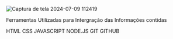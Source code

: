 
   
![Captura de tela 2024-07-09 112419](https://github.com/DevTechMastersr/NLW-jOURNEY-T.I/assets/145814759/b4b3df4f-b89e-41c6-ab76-d8ff4c8f9fbc)








Ferramentas Utilizadas para Intergração das Informações contidas

   HTML
   CSS
   JAVASCRIPT
   NODE.JS
   GIT
   GITHUB
